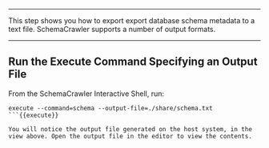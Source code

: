 -----

This step shows you how to export export database schema metadata to a text file. SchemaCrawler supports a number of output formats.

-----

## Run the Execute Command Specifying an Output File

From the SchemaCrawler Interactive Shell, run:

```
execute --command=schema --output-file=./share/schema.txt
```{{execute}}

You will notice the output file generated on the host system, in the view above. Open the output file in the editor to view the contents.
